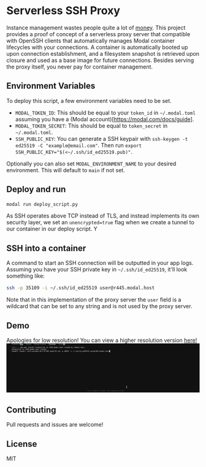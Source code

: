 # Serverless SSH Proxy

Instance management wastes people quite a lot of [money](https://x.com/rspruijt/status/1878162991792685252). This project provides a proof of concept of a serverless proxy server that compatible with OpenSSH clients that automatically manages Modal container lifecycles with your connections. A container is automatically booted up upon connection establishment, and a filesystem snapshot is retrieved upon closure and used as a base image for future connections. Besides serving the proxy itself, you never pay for container management.

## Environment Variables

To deploy this script, a few environment variables need to be set.
- `MODAL_TOKEN_ID`: This should be equal to your `token_id` in `~/.modal.toml` assuming you have a (Modal account)[https://modal.com/docs/guide].
- `MODAL_TOKEN_SECRET`: This should be equal to `token_secret` in `~/.modal.toml`.
- `SSH_PUBLIC_KEY`: You can generate a SSH keypair with `ssh-keygen -t ed25519 -C "example@email.com"`. Then run `export SSH_PUBLIC_KEY="$(<~/.ssh/id_ed25519.pub)"`.

Optionally you can also set `MODAL_ENVIRONMENT_NAME` to your desired environment. This will default to `main` if not set.


## Deploy and run

```sh
modal run deploy_script.py
```

As SSH operates above TCP instead of TLS, and instead implements its own security layer, we set an `unencrypted=true` flag when we create a tunnel to our container in our deploy script. Y

## SSH into a container

A command to start an SSH connection will be outputted in your app logs. Assuming you have your SSH private key in `~/.ssh/id_ed25519`, it'll look something like: 

```sh
ssh -p 35109 -i ~/.ssh/id_ed25519 user@r445.modal.host
```

Note that in this implementation of the proxy server the `user` field is a wildcard that can be set to any string and is not used by the proxy server.


## Demo
 Apologies for low resolution! You can view a higher resolution version [here!](./demo.mp4)
![Demo preview](./demo.gif)

## Contributing

Pull requests and issues are welcome!


## License

MIT